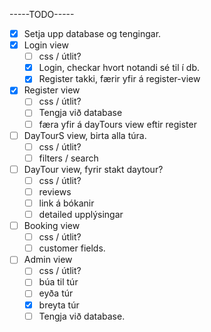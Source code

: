 -----TODO-----
- [X] Setja upp database og tengingar.
- [X] Login view
  - [ ] css / útlit? 
  - [X] Login, checkar hvort notandi sé til í db.
  - [X] Register takki, færir yfir á register-view
- [X] Register view
  - [ ] css / útlit?
  - [ ] Tengja við database
  - [ ] færa yfir á dayTours view eftir register  
- [ ] DayTourS view, birta alla túra.
  - [ ] css / útlit? 
  - [ ] filters / search
- [ ] DayTour view, fyrir stakt daytour?
  - [ ] css / útlit? 
  - [ ] reviews
  - [ ] link á bókanir
  - [ ] detailed upplýsingar
- [ ] Booking view
  - [ ] css / útlit? 
  - [ ] customer fields.
- [ ] Admin view
  - [ ] css / útlit?    
  - [ ] búa til túr
  - [ ] eyða túr
  - [X] breyta túr
  - [ ] Tengja við database.